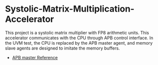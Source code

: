 # Systolic-Matrix-Multiplication-Accelerator
This project is a systolic matrix multiplier with FP8 arithmetic units. This accelerator communicates with the CPU through APB control interface. In the UVM test, the CPU is replaced by the APB master agent, and memory slave agents are designed to imitate the memory buffers.
* [APB master Reference](https://github.com/asveske/apb_vip/tree/master)
